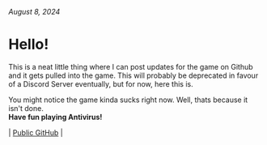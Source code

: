 _August 8, 2024_
# Hello!
This is a neat little thing where I can post updates for the game on Github and it gets pulled into the game.
This will probably be deprecated in favour of a Discord Server eventually, but for now, here this is.

You might notice the game kinda sucks right now. Well, thats because it isn't done.\
**Have fun playing Antivirus!**

| [Public GitHub](https://github.com/diamonddevv/antivirus-game-web/) |
